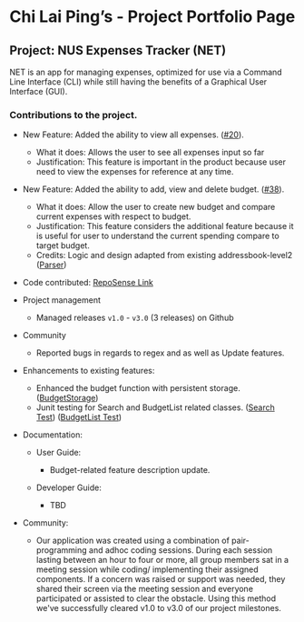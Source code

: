 # Chi Lai Ping’s - Project Portfolio Page

## Project: NUS Expenses Tracker (NET)
NET is an app for managing expenses, optimized for use via a Command Line Interface (CLI) while still having the benefits of a Graphical User Interface (GUI).

### Contributions to the project.

* New Feature: Added the ability to view all expenses.
([#20](https://github.com/AY2021S1-TIC4001-4/tp/pull/20)).
  * What it does: Allows the user to see all expenses input so far  
  * Justification: This feature is important in the product because user need to view the expenses for reference at any time.  
  
* New Feature: Added the ability to add, view and delete budget.
([#38](https://github.com/AY2021S1-TIC4001-4/tp/pull/38)).
  * What it does: Allow the user to create new budget and compare current expenses with respect to budget.  
  * Justification: This feature considers the additional feature because it is useful for user to understand the current spending compare to target budget. 
  * Credits: Logic and design adapted from existing addressbook-level2 ([Parser](https://github.com/se-edu/addressbook-level2/blob/master/src/seedu/addressbook/parser/Parser.java]))

* Code contributed: [RepoSense Link](https://nus-tic4001-ay2021s1.github.io/tp-dashboard/#breakdown=true&search=chilaiping&sort=groupTitle&sortWithin=title&since=2020-08-14&timeframe=commit&mergegroup=&groupSelect=groupByRepos&checkedFileTypes=docs~functional-code~test-code~other)
 
* Project management
  * Managed releases ```v1.0``` - ```v3.0``` (3 releases) on Github

* Community
  * Reported bugs in regards to regex and as well as Update features. 
  
* Enhancements to existing features:
  
  * Enhanced the budget function with persistent storage. ([BudgetStorage](https://github.com/AY2021S1-TIC4001-4/tp/pull/65))
  * Junit testing for Search and BudgetList related classes. 
    ([Search Test](https://github.com/AY2021S1-TIC4001-4/tp/pull/24))
    ([BudgetList Test](https://github.com/AY2021S1-TIC4001-4/tp/pull/50))
  
* Documentation:
  * User Guide:
    * Budget-related feature description update. 
    
  * Developer Guide:
    * TBD

* Community:
  * Our application was created using a combination of pair-programming and adhoc coding sessions. During each session lasting between an hour to four or more, all group members sat in a meeting session while coding/ implementing their assigned components. If a concern was raised or support was needed, they shared their screen via the meeting session and everyone participated or assisted to clear the obstacle. Using this method we've successfully cleared v1.0 to v3.0 of our project milestones. 

	


